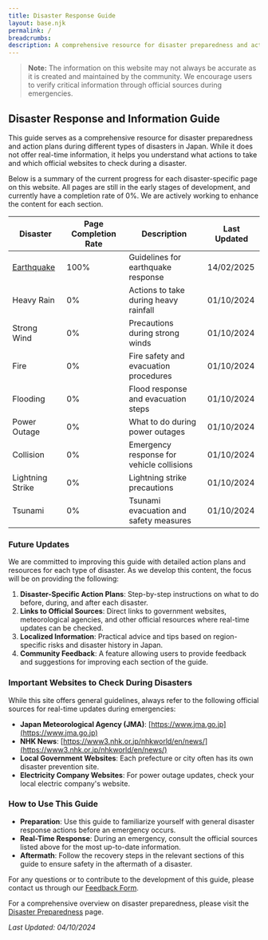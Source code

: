 ```yaml
---
title: Disaster Response Guide
layout: base.njk
permalink: /
breadcrumbs:
description: A comprehensive resource for disaster preparedness and action plans during different types of disasters in Japan.
---
```


> **Note:** The information on this website may not always be accurate as it is created and maintained by the community. We encourage users to verify critical information through official sources during emergencies.

## Disaster Response and Information Guide

This guide serves as a comprehensive resource for disaster preparedness and action plans during different types of disasters in Japan. While it does not offer real-time information, it helps you understand what actions to take and which official websites to check during a disaster.

Below is a summary of the current progress for each disaster-specific page on this website. All pages are still in the early stages of development, and currently have a completion rate of 0%. We are actively working to enhance the content for each section.

| **Disaster**                | **Page Completion Rate** | **Description**                           | **Last Updated** |
| --------------------------- | ------------------------ | ----------------------------------------- | ---------------- |
| [Earthquake](./earthquake/) | 100%                     | Guidelines for earthquake response        | 14/02/2025       |
| Heavy Rain                  | 0%                       | Actions to take during heavy rainfall     | 01/10/2024       |
| Strong Wind                 | 0%                       | Precautions during strong winds           | 01/10/2024       |
| Fire                        | 0%                       | Fire safety and evacuation procedures     | 01/10/2024       |
| Flooding                    | 0%                       | Flood response and evacuation steps       | 01/10/2024       |
| Power Outage                | 0%                       | What to do during power outages           | 01/10/2024       |
| Collision                   | 0%                       | Emergency response for vehicle collisions | 01/10/2024       |
| Lightning Strike            | 0%                       | Lightning strike precautions              | 01/10/2024       |
| Tsunami                     | 0%                       | Tsunami evacuation and safety measures    | 01/10/2024       |

### Future Updates

We are committed to improving this guide with detailed action plans and resources for each type of disaster. As we develop this content, the focus will be on providing the following:

1. **Disaster-Specific Action Plans**: Step-by-step instructions on what to do before, during, and after each disaster.
2. **Links to Official Sources**: Direct links to government websites, meteorological agencies, and other official resources where real-time updates can be checked.
3. **Localized Information**: Practical advice and tips based on region-specific risks and disaster history in Japan.
4. **Community Feedback**: A feature allowing users to provide feedback and suggestions for improving each section of the guide.

### Important Websites to Check During Disasters

While this site offers general guidelines, always refer to the following official sources for real-time updates during emergencies:

- **Japan Meteorological Agency (JMA)**: [https://www.jma.go.jp](https://www.jma.go.jp)
- **NHK News**: [https://www3.nhk.or.jp/nhkworld/en/news/](https://www3.nhk.or.jp/nhkworld/en/news/)
- **Local Government Websites**: Each prefecture or city often has its own disaster prevention site.
- **Electricity Company Websites**: For power outage updates, check your local electric company's website.

### How to Use This Guide

- **Preparation**: Use this guide to familiarize yourself with general disaster response actions before an emergency occurs.
- **Real-Time Response**: During an emergency, consult the official sources listed above for the most up-to-date information.
- **Aftermath**: Follow the recovery steps in the relevant sections of this guide to ensure safety in the aftermath of a disaster.

For any questions or to contribute to the development of this guide, please contact us through our [Feedback Form](https://github.com/evacuate/guide/issues).

For a comprehensive overview on disaster preparedness, please visit the [Disaster Preparedness](./disaster/) page.

_Last Updated: 04/10/2024_
